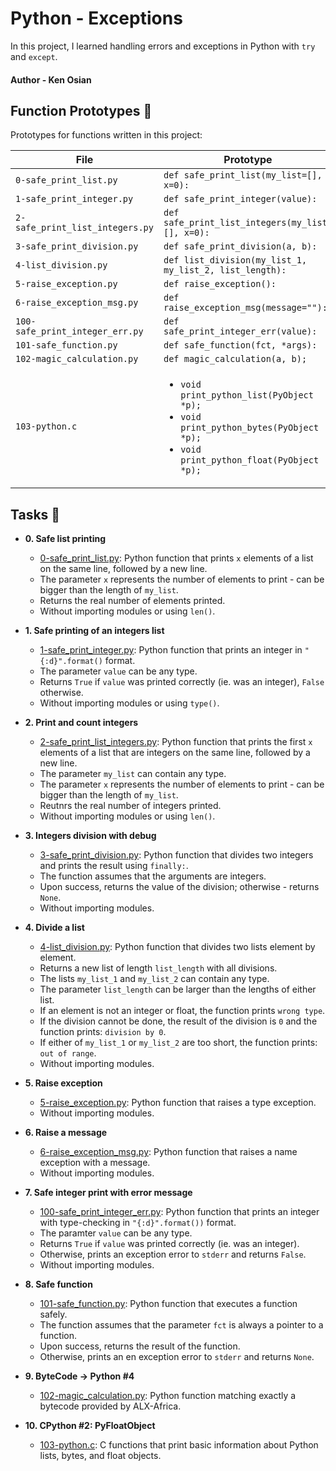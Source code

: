 # Python - Exceptions

In this project, I learned handling errors and exceptions in Python with `try` and `except`.

#### Author - Ken Osian

## Function Prototypes :floppy_disk:

Prototypes for functions written in this project:

| File                            | Prototype                                                                                                                                                |
| ------------------------------- | -------------------------------------------------------------------------------------------------------------------------------------------------------- |
| `0-safe_print_list.py`          | `def safe_print_list(my_list=[], x=0):`                                                                                                                  |
| `1-safe_print_integer.py`       | `def safe_print_integer(value):`                                                                                                                         |
| `2-safe_print_list_integers.py` | `def safe_print_list_integers(my_list=[], x=0):`                                                                                                         |
| `3-safe_print_division.py`      | `def safe_print_division(a, b):`                                                                                                                         |
| `4-list_division.py`            | `def list_division(my_list_1, my_list_2, list_length):`                                                                                                  |
| `5-raise_exception.py`          | `def raise_exception():`                                                                                                                                 |
| `6-raise_exception_msg.py`      | `def raise_exception_msg(message=""):`                                                                                                                   |
| `100-safe_print_integer_err.py` | `def safe_print_integer_err(value):`                                                                                                                     |
| `101-safe_function.py`          | `def safe_function(fct, *args):`                                                                                                                         |
| `102-magic_calculation.py`      | `def magic_calculation(a, b);`                                                                                                                           |
| `103-python.c`                  | <ul><li>`void print_python_list(PyObject *p);`</li><li>`void print_python_bytes(PyObject *p);`</li><li>`void print_python_float(PyObject *p);`</li></ul> |

## Tasks :page_with_curl:

- **0. Safe list printing**

  - [0-safe_print_list.py](./0-safe_print_list.py): Python function that prints `x` elements of a list on the same line, followed by a new line.
  - The parameter `x` represents the number of elements to print - can be
    bigger than the length of `my_list`.
  - Returns the real number of elements printed.
  - Without importing modules or using `len()`.

- **1. Safe printing of an integers list**

  - [1-safe_print_integer.py](./1-safe_print_integer.py): Python function that prints an integer in `"{:d}".format()` format.
  - The parameter `value` can be any type.
  - Returns `True` if `value` was printed correctly (ie. was an integer), `False` otherwise.
  - Without importing modules or using `type()`.

- **2. Print and count integers**

  - [2-safe_print_list_integers.py](./2-safe_print_list_integers.py): Python function that prints the first `x` elements of a list that are integers on the same line, followed by a new line.
  - The parameter `my_list` can contain any type.
  - The parameter `x` represents the number of elements to print - can be bigger than the length of `my_list`.
  - Reutnrs the real number of integers printed.
  - Without importing modules or using `len()`.

- **3. Integers division with debug**

  - [3-safe_print_division.py](./3-safe_print_division.py): Python function that divides two integers and prints the result using `finally:`.
  - The function assumes that the arguments are integers.
  - Upon success, returns the value of the division; otherwise - returns `None`.
  - Without importing modules.

- **4. Divide a list**

  - [4-list_division.py](./4-list_division.py): Python function that divides two lists element by element.
  - Returns a new list of length `list_length` with all divisions.
  - The lists `my_list_1` and `my_list_2` can contain any type.
  - The parameter `list_length` can be larger than the lengths of either list.
  - If an element is not an integer or float, the function prints `wrong type`.
  - If the division cannot be done, the result of the division is `0` and the function prints: `division by 0`.
  - If either of `my_list_1` or `my_list_2` are too short, the function prints: `out of range`.
  - Without importing modules.

- **5. Raise exception**

  - [5-raise_exception.py](./5-raise_exception.py): Python function that raises a type exception.
  - Without importing modules.

- **6. Raise a message**

  - [6-raise_exception_msg.py](./6-raise_exception_msg.py): Python function that raises a name exception with a message.
  - Without importing modules.

- **7. Safe integer print with error message**

  - [100-safe_print_integer_err.py](./100-safe_print_integer_err.py): Python function that prints an integer with type-checking in `"{:d}".format())` format.
  - The paramter `value` can be any type.
  - Returns `True` if `value` was printed correctly (ie. was an integer).
  - Otherwise, prints an exception error to `stderr` and returns `False`.
  - Without importing modules.

- **8. Safe function**

  - [101-safe_function.py](./101-safe_function.py): Python function that executes a function safely.
  - The function assumes that the parameter `fct` is always a pointer to a function.
  - Upon success, returns the result of the function.
  - Otherwise, prints an en exception error to `stderr` and returns `None`.

- **9. ByteCode -> Python #4**

  - [102-magic_calculation.py](./102-magic_calculation.py): Python function matching exactly a bytecode provided by ALX-Africa.

- **10. CPython #2: PyFloatObject**
  - [103-python.c](./103-python.c): C functions that print basic information about Python lists, bytes, and float objects.
